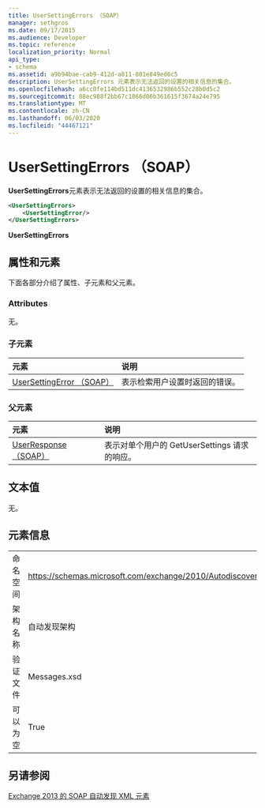 ```yaml
---
title: UserSettingErrors （SOAP）
manager: sethgros
ms.date: 09/17/2015
ms.audience: Developer
ms.topic: reference
localization_priority: Normal
api_type:
- schema
ms.assetid: a9b94bae-cab9-412d-a811-801e849ed6c5
description: UserSettingErrors 元素表示无法返回的设置的相关信息的集合。
ms.openlocfilehash: a6cc0fe114bd511dc4136532986b552c28b0d5c2
ms.sourcegitcommit: 88ec988f2bb67c1866d06b361615f3674a24e795
ms.translationtype: MT
ms.contentlocale: zh-CN
ms.lasthandoff: 06/03/2020
ms.locfileid: "44467121"
---
```

# <a name="usersettingerrors-soap"></a>UserSettingErrors （SOAP）

**UserSettingErrors**元素表示无法返回的设置的相关信息的集合。 
  
```XML
<UserSettingErrors>
    <UserSettingError/>
</UserSettingErrors>
```

 **UserSettingErrors**
## <a name="attributes-and-elements"></a>属性和元素

下面各部分介绍了属性、子元素和父元素。
  
### <a name="attributes"></a>Attributes

无。
  
### <a name="child-elements"></a>子元素

|**元素**|**说明**|
|:-----|:-----|
|[UserSettingError （SOAP）](usersettingerror-soap.md) <br/> |表示检索用户设置时返回的错误。  <br/> |
   
### <a name="parent-elements"></a>父元素

|**元素**|**说明**|
|:-----|:-----|
|[UserResponse （SOAP）](userresponse-soap.md) <br/> |表示对单个用户的 GetUserSettings 请求的响应。  <br/> |
   
## <a name="text-value"></a>文本值

无。
  
## <a name="element-information"></a>元素信息

|||
|:-----|:-----|
|命名空间  <br/> |https://schemas.microsoft.com/exchange/2010/Autodiscover  <br/> |
|架构名称  <br/> |自动发现架构  <br/> |
|验证文件  <br/> |Messages.xsd  <br/> |
|可以为空  <br/> |True  <br/> |
   
## <a name="see-also"></a>另请参阅



[Exchange 2013 的 SOAP 自动发现 XML 元素](soap-autodiscover-xml-elements-for-exchange-2013.md)

